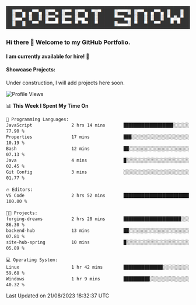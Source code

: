 <img alt="myname" src="assets/name.png" />

### Hi there 👋 Welcome to my GitHub Portfolio.
#### I am currently available for hire!  :briefcase:

#### Showcase Projects:

Under construction, I will add projects here soon.

<!--START_SECTION:waka-->
![Profile Views](http://img.shields.io/badge/Profile%20Views-0-blue)

📊 **This Week I Spent My Time On** 

```text
💬 Programming Languages: 
JavaScript               2 hrs 14 mins       ███████████████████░░░░░░   77.90 % 
Properties               17 mins             ███░░░░░░░░░░░░░░░░░░░░░░   10.19 % 
Bash                     12 mins             ██░░░░░░░░░░░░░░░░░░░░░░░   07.13 % 
Java                     4 mins              █░░░░░░░░░░░░░░░░░░░░░░░░   02.45 % 
Git Config               3 mins              ░░░░░░░░░░░░░░░░░░░░░░░░░   01.77 % 

🔥 Editors: 
VS Code                  2 hrs 52 mins       █████████████████████████   100.00 % 

🐱‍💻 Projects: 
forging-dreams           2 hrs 28 mins       ██████████████████████░░░   86.30 % 
backend-hub              13 mins             ██░░░░░░░░░░░░░░░░░░░░░░░   07.81 % 
site-hub-spring          10 mins             █░░░░░░░░░░░░░░░░░░░░░░░░   05.89 % 

💻 Operating System: 
Linux                    1 hr 42 mins        ███████████████░░░░░░░░░░   59.68 % 
Windows                  1 hr 9 mins         ██████████░░░░░░░░░░░░░░░   40.32 % 
```


 Last Updated on 21/08/2023 18:32:37 UTC
<!--END_SECTION:waka-->

<!--
**robjsnow/robjsnow** is a ✨ _special_ ✨ repository because its `README.md` (this file) appears on your GitHub profile.

Here are some ideas to get you started:

- 🔭 I’m currently working on ...
- 🌱 I’m currently learning ...
- 👯 I’m looking to collaborate on ...
- 🤔 I’m looking for help with ...
- 💬 Ask me about ...
- 📫 How to reach me: ...
- 😄 Pronouns: ...
- ⚡ Fun fact: ...
-->
